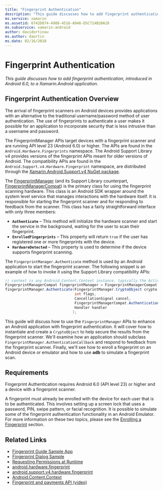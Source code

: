 ```yaml
---
title: "Fingerprint Authentication"
description: "This guide discusses how to add fingerprint authentication, introduced in Android 6.0, to a Xamarin.Android application."
ms.service: xamarin
ms.assetid: 6742D874-4988-4516-A946-D5C714B20A10
ms.subservice: xamarin-android
author: davidortinau
ms.author: daortin
ms.date: 02/16/2018
---
```


# Fingerprint Authentication

_This guide discusses how to add fingerprint authentication, introduced in Android 6.0, to a Xamarin.Android application._

## Fingerprint Authentication Overview

The arrival of fingerprint scanners on Android devices provides applications with an alternative to the traditional username/password method of user authentication. The use of fingerprints to authenticate a user makes it possible for an application to incorporate security that is less intrusive than a username and password.

The FingerprintManager APIs target devices with a fingerprint scanner and are running API level 23 (Android 6.0) or higher. The APIs are found in the `Android.Hardware.Fingerprints` namespace. The Android Support Library v4 provides versions of the fingerprint APIs meant for older versions of Android. The compatibility APIs are found in the `Android.Support.v4.Hardware.Fingerprint` namespace, are distributed through the [Xamarin.Android.Support.v4 NuGet package](https://www.nuget.org/packages/Xamarin.Android.Support.v4/).

The [FingerprintManager](https://developer.android.com/reference/android/hardware/fingerprint/FingerprintManager.html) (and its Support Library counterpart, [FingerprintManagerCompat](https://developer.android.com/reference/android/support/v4/hardware/fingerprint/FingerprintManagerCompat.html)) is the primary class for using the fingerprint scanning hardware. This class is an Android SDK wrapper around the system level service that manages interactions with the hardware itself. It is responsible for starting the fingerprint scanner and for responding to feedback from the scanner. This class has a fairly straightforward interface with only three members:

- **`Authenticate`** &ndash; This method will initialize the hardware scanner and start the service in the background, waiting for the user to scan their fingerprint.
- **`EnrolledFingerprints`** &ndash; This property will return `true` if the user has registered one or more fingerprints with the device.
- **`HardwareDetected`** &ndash; This property is used to determine if the device supports fingerprint scanning.

The `FingerprintManager.Authenticate` method is used by an Android application to start the fingerprint scanner. The following snippet is an example of how to invoke it using the Support Library compatibility APIs:

```csharp
// context is any Android.Content.Context instance, typically the Activity 
FingerprintManagerCompat fingerprintManager = FingerprintManagerCompat.From(context);
fingerprintManager.Authenticate(FingerprintManager.CryptoObject crypto,
                                int flags,
                                CancellationSignal cancel,
                                FingerprintManagerCompat.AuthenticationCallback callback,
                                Handler handler
                               );
```

This guide will discuss how to use the `FingerprintManager` APIs to enhance an Android application with fingerprint authentication. It will cover how to instantiate and create a `CryptoObject` to help secure the results from the fingerprint scanner. We'll examine how an application should subclass `FingerprintManager.AuthenticationCallback` and respond to feedback from the fingerprint scanner. Finally, we'll see how to enroll a fingerprint on an Android device or emulator and how to use **adb** to simulate a fingerprint scan.

## Requirements

Fingerprint Authentication requires Android 6.0 (API level 23) or higher and a device with a fingerprint scanner. 

A fingerprint must already be enrolled with the device for each user that is to be authenticated. This involves setting up a screen lock that uses a password, PIN, swipe pattern, or facial recognition. It is possible to simulate some of the fingerprint authentication functionality in an Android Emulator.  For more information on these two topics, please see the [Enrolling a Fingerprint](enrolling-fingerprint.md) section. 

## Related Links

- [Fingerprint Guide Sample App](/samples/xamarin/monodroid-samples/fingerprintguide)
- [Fingerprint Dialog Sample](/samples/xamarin/monodroid-samples/android-m-fingerprintdialog)
- [Requesting Permissions at Runtime](https://developer.android.com/training/permissions/requesting.html)
- [android.hardware.fingerprint](https://developer.android.com/reference/android/hardware/fingerprint/package-summary.html)
- [android.support.v4.hardware.fingerprint](https://developer.android.com/reference/android/support/v4/hardware/fingerprint/package-summary.html)
- [Android.Content.Context](xref:Android.Content.Context)
- [Fingerprint and payments API (video)](https://youtu.be/VOn7VrTRlA4)